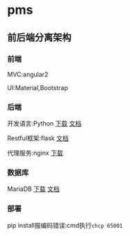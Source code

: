 # pms

## 前后端分离架构

### 前端

MVC:angular2

UI:Material,Bootstrap

### 后端

开发语言:Python 
[下载](https://www.python.org/ftp/python/3.6.3/python-3.6.3-amd64.exe) 
[文档](http://www.runoob.com/python3/python3-tutorial.html)

Restful框架:flask 
[文档](http://flask.pocoo.org/docs/dev/)

代理服务:nginx 
[下载](http://nginx.org/download/nginx-1.13.6.zip)

### 数据库

MariaDB 
[下载](https://mirrors.tuna.tsinghua.edu.cn/mariadb//mariadb-10.2.9/winx64-packages/mariadb-10.2.9-winx64.msi) 
[文档](http://www.runoob.com/mysql/mysql-tutorial.html)

### 部署

pip install报编码错误:cmd执行```chcp 65001```
